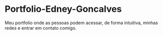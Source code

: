 # Portfolio-Edney-Goncalves
Meu portfolio onde as pessoas podem acessar, de forma intuitiva, minhas redes e entrar em contato comigo.
